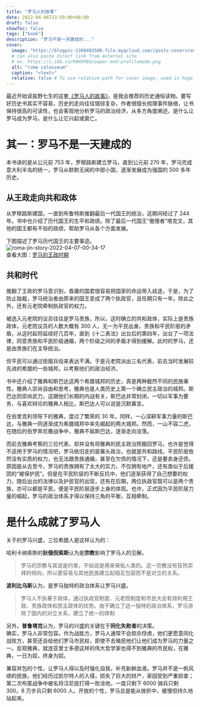 ```yaml
---
title: "罗马人的故事"
date: 2022-04-06T23:59:00+08:00
draft: false
showToc: false
tags: ["book"]
description: "罗马不是一天建成的..."
cover:
  image: "https://blogpic-1308403500.file.myqcloud.com//posts-coversroma-jin-story-2022-04-07-00-08-35.png"
  # can also paste direct link from external site
  # ex. https://i.ibb.co/K0HVPBd/paper-mod-profilemode.png
  alt: "rome colosseum"
  caption: "<text>"
  relative: false # To use relative path for cover image, used in hugo Page-bundles
---
```


最近开始读盐野七生的这套[《罗马人的故事》](https://book.douban.com/subject/25777432/)，是我会推荐的历史通俗读物。要写好历史书其实不容易，历史的走向往往错综复杂，作者很擅长梳理事件脉络，让书保持很高的可读性，也会客观地分析罗马的政治经济，从多方角度阐述，是什么让罗马成为罗马，是什么让它兴起或衰亡。

# 其一：罗马不是一天建成的

本书讲的是从公元前 753 年，罗穆路斯建立罗马，直到公元前 270 年，罗马完成意大利半岛的统一，罗马从默默无闻的中部小国，逐渐发展成为强国的 500 多年历史。

## 从王政走向共和政体

从罗穆路斯建国，一直到布鲁特斯推翻最后一代国王的统治，这期间经过了 244 年。书中也介绍了历代国王的生平和政绩。除了最后一代国王“傲慢者”塔克文，其他的国王都有不俗的政绩，帮助罗马从各个方面发展。

下图描述了罗马历代国王的主要事迹。
![roma-jin-story-2022-04-07-00-34-17](https://blogpic-1308403500.file.myqcloud.com//posts-coversroma-jin-story-2022-04-07-00-34-17.png)  
查看大图：[罗马的王政时期](https://blogpic-1308403500.file.myqcloud.com//posts-coversroma-jin-story-2022-04-07-00-34-17.png)

## 共和时代

推翻了王政的罗马意识到，昏庸的国君很容易把国家的命运带入歧途，于是，为了防止独裁，罗马统治者由原来的国王变成了两个执政官，且任期只有一年。除此之外，还有元老院牵制执政官的权力。

被选入元老院的议员往往是罗马贵族，所以，这时确立的共和政体，实际上是贵族政体，元老院议员的人数大概有 300 人，无一为平民出身。贵族和平民阶层的矛盾，从这时起将延续好几百年，直到《十二表法》出台后的第四年，出台了一项法律，同意贵族和平民阶级通婚，两个阶级之间的矛盾才得到缓解。此时的罗马，还是由贵族们在主导统治。

但平民可以通过拒服兵役来表达不满。于是元老院派出三名代表，前去当时发展较先进的希腊的一些城邦，以考察他们的政治经济。

书中还介绍了雅典和斯巴达这两个希腊城邦的历史，真是两种截然不同的民族秉性。雅典人崇尚自由和思考，雅典也是人类历史上第一个确立民主政治的城邦。斯巴达则崇尚武力，这跟他们长期的内战有关，斯巴达非常封闭，一切以军事为要务，与喜欢辩论的雅典人相比，斯巴达人可以说是沉默寡言。

在伯里克利领导下的雅典，度过了繁荣的 30 年。同样，一心深耕军事力量的斯巴达，与雅典一同逐渐成为希腊城邦中率先崛起的两大城邦。然而，一山不容二虎，在随后的伯罗奔尼撒战争中，雅典不敌斯巴达，逐渐走向没落。

而前去雅典考察的三位代表，却并没有将雅典的民主政治照搬回罗马，也许是觉得不适用于罗马的情况吧，罗马依旧走的是寡头政治，也就是共和路线，平民阶层依然没有实质的权力，也无法跟贵族通婚，甚至在欠债的情况下，还是要卖身还债。原因是从古至今，罗马的贵族拥有了太大的实力，不仅拥有地产，还有类似于后援团的“被保护民”。但是在平民阶层的不断反抗中，他们逐渐获得了自己想要的权力，随后出台的法律以及护民官的出现，还有在后期，两位执政官既可以是两个贵族，亦可以都是平民，便是平民阶层逐步上身的体现。也许，正式因为平民阶层力量的崛起，罗马的政治体系才得以保持三角的平衡，互相牵制。

# 是什么成就了罗马人

关于的罗马兴盛，三位希腊人是这样认为的：

哈利卡纳索斯的**狄俄倪索斯**认为是**宗教**影响了罗马人的见解。

> 罗马的宗教与其说是约束，不如说是用来保佑人类的。这一宗教没有狂热崇拜的倾向，所以更容易与其他民族建立起相互包容而不是对立的关系。

**波利比乌斯**认为，是罗马独特的政治体系让罗马兴盛。

> 罗马人不执著于政体，通过执政官制度、元老院制度和市民大会有效利用王政、贵族政体和民主政体的优势。由于确立了这一独特的政治体系，罗马消除了国内的对立关系，建立了统一的体制

另外，**普鲁塔克**认为，罗马的兴盛的关键在于**同化失败者**的决策。  
确实，罗马人非常包容。作为战胜方，罗马人通常不会掠杀俘虏，他们更愿意同化战败方，甚至还会给他们罗马市民权，即使不去殖民他们让他们成为罗马的力量之一。反观雅典，就连亚里士多德这样的伟大哲学家也得不到雅典的市民权，在雅典，一日为奴，终身为奴。

兼容并包的个性，让罗马人得以及时强化自我，补充新鲜血液。罗马并不是一帆风顺的民族，他们经历过凯尔特人的入侵，损失了巨大的财产，家园受到严重损害；第二次布匿战争中被名将汉尼拔打得一败涂地，一度只剩下 6000 骑兵只剩 300，8 万步兵只剩 6000 人。开放的个性，罗马总是能从挫折中，缓慢但持久地站起来。
